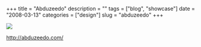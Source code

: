 +++
title = "Abduzeedo"
description = ""
tags = ["blog", "showcase"]
date = "2008-03-13"
categories = ["design"]
slug = "abduzeedo"
+++


 

  <div id="screens-thumbs" class="clearfix">
    <div class="txt-center" id="design-submission"><a href="http://abduzeedo.com/"><img id='bluga-thumbnail-829' class='bluga-thumbnail large' src='//konigi.com/media/bluga/
wt47f27906093ee_0.jpg'/></a></div>  
  </div>   
<p><a href="http://abduzeedo.com/">http://abduzeedo.com/</a></p>





